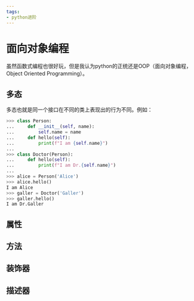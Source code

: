 ```yaml
---
tags:
- python进阶
---
```


# 面向对象编程
虽然函数式编程也很好玩，但是我认为python的正统还是OOP（面向对象编程，Object Oriented Programming）。
## 多态
多态也就是同一个接口在不同的类上表现出的行为不同。例如：
```python
>>> class Person:
...     def __init__(self, name):
...         self.name = name
...     def hello(self):
...         print(f"I am {self.name}")
...
>>> class Doctor(Person):
...     def hello(self):
...         print(f"I am Dr.{self.name}")
...
>>> alice = Person('Alice')
>>> alice.hello()
I am Alice
>>> galler = Doctor('Galler')
>>> galler.hello()
I am Dr.Galler
```
## 属性

## 方法

## 装饰器

## 描述器
